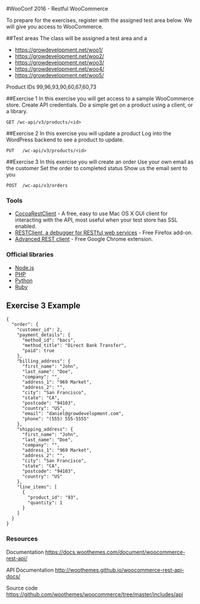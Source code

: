 #WooConf 2016 - Restful WooCommerce

To prepare for the exercises, register with the assigned test area below. We will give you access to WooCommerce.


##Test areas
The class will be assigned a test area and a 

* https://growdevelopment.net/woo1/
* https://growdevelopment.net/woo2/
* https://growdevelopment.net/woo3/
* https://growdevelopment.net/woo4/
* https://growdevelopment.net/woo5/

Product IDs
99,96,93,90,60,67,60,73

##Exercise 1
In this exercise you will get access to a sample WooCommerce store.
Create API credentials.
Do a simple get on a product using a client, or a library.

`GET /wc-api/v3/products/<id>`

##Exercise 2
In this exercise you will update a product
Log into the WordPress backend to see a product to update.

`PUT   /wc-api/v3/products/<id>`

##Exercise 3
In this exercise you will create an order
Use your own email as the customer
Set the order to completed status
Show us the email sent to you

`POST  /wc-api/v3/orders`



### Tools
* [CocoaRestClient](http://mmattozzi.github.io/cocoa-rest-client/) - A free, easy to use Mac OS X GUI client for interacting with the API, most useful when your test store has SSL enabled.
* [RESTClient, a debugger for RESTful web services](https://addons.mozilla.org/en-US/firefox/addon/restclient/) - Free Firefox add-on.
* [Advanced REST client](https://chrome.google.com/webstore/detail/advanced-rest-client/hgmloofddffdnphfgcellkdfbfbjeloo) - Free Google Chrome extension.

### Official libraries

* [Node.js](https://www.npmjs.com/package/woocommerce-api)
* [PHP](https://packagist.org/packages/automattic/woocommerce)
* [Python](https://pypi.python.org/pypi/WooCommerce)
* [Ruby](https://rubygems.org/gems/woocommerce_api)



## Exercise 3 Example

```
{
  "order": {
    "customer_id": 2,
    "payment_details": {
      "method_id": "bacs",
      "method_title": "Direct Bank Transfer",
      "paid": true
    },
    "billing_address": {
      "first_name": "John",
      "last_name": "Doe",
      "company": "",
      "address_1": "969 Market",
      "address_2": "",
      "city": "San Francisco",
      "state": "CA",
      "postcode": "94103",
      "country": "US",
      "email": "daniel@growdevelopment.com",
      "phone": "(555) 555-5555"
    },
    "shipping_address": {
      "first_name": "John",
      "last_name": "Doe",
      "company": "",
      "address_1": "969 Market",
      "address_2": "",
      "city": "San Francisco",
      "state": "CA",
      "postcode": "94103",
      "country": "US"
    },
    "line_items": [
      {
        "product_id": "93",
        "quantity": 1
      }
    ]
  }
}
```



### Resources

Documentation
https://docs.woothemes.com/document/woocommerce-rest-api/

API Documentation
http://woothemes.github.io/woocommerce-rest-api-docs/

Source code
https://github.com/woothemes/woocommerce/tree/master/includes/api
